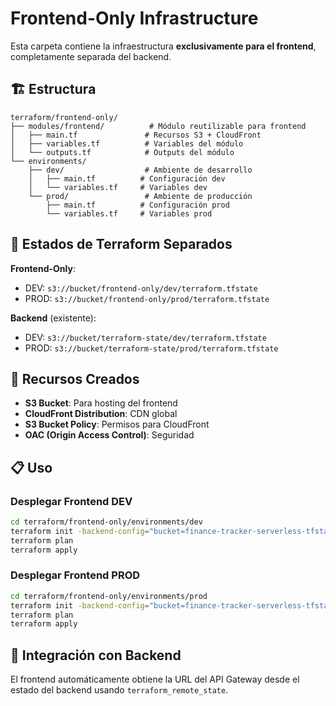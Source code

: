 # Frontend-Only Infrastructure

Esta carpeta contiene la infraestructura **exclusivamente para el frontend**, completamente separada del backend.

## 🏗️ Estructura

```
terraform/frontend-only/
├── modules/frontend/          # Módulo reutilizable para frontend
│   ├── main.tf               # Recursos S3 + CloudFront
│   ├── variables.tf          # Variables del módulo
│   └── outputs.tf            # Outputs del módulo
└── environments/
    ├── dev/                  # Ambiente de desarrollo
    │   ├── main.tf          # Configuración dev
    │   └── variables.tf     # Variables dev
    └── prod/                 # Ambiente de producción
        ├── main.tf          # Configuración prod  
        └── variables.tf     # Variables prod
```

## 🔄 Estados de Terraform Separados

**Frontend-Only**:
- DEV: `s3://bucket/frontend-only/dev/terraform.tfstate`
- PROD: `s3://bucket/frontend-only/prod/terraform.tfstate`

**Backend** (existente):
- DEV: `s3://bucket/terraform-state/dev/terraform.tfstate`
- PROD: `s3://bucket/terraform-state/prod/terraform.tfstate`

## 🚀 Recursos Creados

- **S3 Bucket**: Para hosting del frontend
- **CloudFront Distribution**: CDN global
- **S3 Bucket Policy**: Permisos para CloudFront
- **OAC (Origin Access Control)**: Seguridad

## 📋 Uso

### Desplegar Frontend DEV
```bash
cd terraform/frontend-only/environments/dev
terraform init -backend-config="bucket=finance-tracker-serverless-tfstates"
terraform plan
terraform apply
```

### Desplegar Frontend PROD
```bash
cd terraform/frontend-only/environments/prod
terraform init -backend-config="bucket=finance-tracker-serverless-tfstates"
terraform plan
terraform apply
```

## 🔗 Integración con Backend

El frontend automáticamente obtiene la URL del API Gateway desde el estado del backend usando `terraform_remote_state`.
